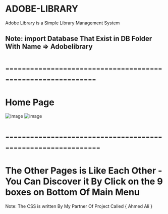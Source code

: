 # ADOBE-LIBRARY
Adobe Library is a Simple Library Management System 
## Note: import Database That Exist in DB Folder With Name => Adobelibrary

# ------------------------------------------------------------

# Home Page
![image](https://github.com/osamasu/ADOBE-LIBRARY/assets/97795269/924f4b29-5253-45a7-ba94-3e0cb23bce08)
![image](https://github.com/osamasu/ADOBE-LIBRARY/assets/97795269/433b0b4f-dd66-429a-91e9-c5d882ff5e5d)

# -------------------------------------------------------------

# The Other Pages is Like Each Other - You Can Discover it By Click on the 9 boxes on Bottom Of Main Menu

Note: The CSS is written By My Partner Of Project Called { Ahmed Ali }
